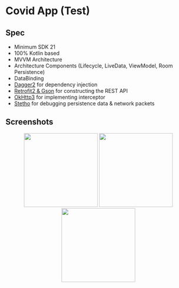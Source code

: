 # Covid App (Test)

## Spec
- Minimum SDK 21
- 100% Kotlin based
- MVVM Architecture
- Architecture Components (Lifecycle, LiveData, ViewModel, Room Persistence)
- DataBinding
- [Dagger2](https://github.com/google/dagger) for dependency injection
- [Retrofit2 & Gson](https://github.com/square/retrofit) for constructing the REST API
- [OkHttp3](https://github.com/square/okhttp) for implementing interceptor
- [Stetho](https://github.com/facebook/stetho) for debugging persistence data & network packets

## Screenshots
<p align="center">
  <img src="https://github.com/shaikh7862/covid-app/blob/master/Image1.jpeg" width="200">
  <img src="https://github.com/shaikh7862/covid-app/blob/master/Image2.jpeg" width="200">
  <img src="https://github.com/shaikh7862/covid-app/blob/master/Image3.jpeg" width="200">
</p>

